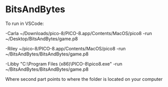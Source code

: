 # BitsAndBytes

To run in VSCode:

-Carla
~/Downloads/pico-8/PICO-8.app/Contents/MacOS/pico8 -run ~/Desktop/BitsAndBytes/game.p8

-Riley
 ~/pico-8/PICO-8.app/Contents/MacOS/pico8 -run ~/BitsAndBytes/BitsAndBytes/game.p8

 -Libby
 "C:\Program Files (x86)\PICO-8\pico8.exe" -run ~/BitsAndBytes/BitsAndBytes/game.p8
 
Where second part points to where the folder is located on your computer
